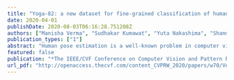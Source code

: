 ```yaml
---
title: "Yoga-82: a new dataset for fine-grained classification of human poses"
date: 2020-04-01
publishDate: 2020-08-03T06:16:28.751208Z
authors: ["Manisha Verma", "Sudhakar Kumawat", "Yuta Nakashima", "Shanmuganathan Raman"]
publication_types: ["1"]
abstract: "Human pose estimation is a well-known problem in computer vision to locate joint positions. Existing datasets for the learning of poses are observed to be not challenging enough in terms of pose diversity, object occlusion, and viewpoints. This makes the pose annotation process relatively simple and restricts the application of the models that have been trained on them. To handle more variety in human poses, we propose the concept of fine-grained hierarchical pose classification, in which we formulate the pose estimation as a classification task, and propose a dataset, Yoga-82, for large-scale yoga pose recognition with 82 classes. Yoga-82 consists of complex poses where fine annotations may not be possible. To resolve this, we provide hierarchical labels for yoga poses based on the body configuration of the pose. The dataset contains a three-level hierarchy including body positions, variations in body positions, and the actual pose names. We present the classification accuracy of the state-of-the-art convolutional neural network architectures on Yoga-82. We also present several hierarchical variants of DenseNet in order to utilize the hierarchical labels."
featured: false
publication: "*The IEEE/CVF Conference on Computer Vision and Pattern Recognition (CVPR) Workshops*"
url_pdf: "http://openaccess.thecvf.com/content_CVPRW_2020/papers/w70/Verma_Yoga-82_A_New_Dataset_for_Fine-Grained_Classification_of_Human_Poses_CVPRW_2020_paper.pdf"
---
```


